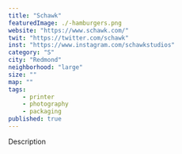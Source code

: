 ```yaml
---
title: "Schawk"
featuredImage: ./-hamburgers.png
website: "https://www.schawk.com/"
twit: "https://twitter.com/schawk"
inst: "https://www.instagram.com/schawkstudios"
category: "S"
city: "Redmond"
neighborhood: "large"
size: ""
map: ""
tags:
    - printer
    - photography
    - packaging
published: true
---
```


Description
